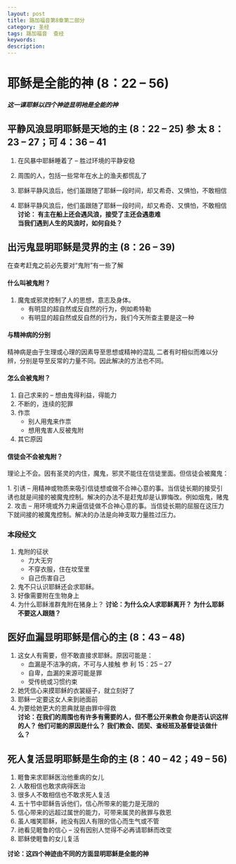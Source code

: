 ```yaml
---
layout: post
title: 路加福音第8章第二部分
category: 圣经
tags: 路加福音  查经
keywords: 
description: 
---
```

# 耶稣是全能的神 (8：22 – 56)      

#####  这一课耶稣以四个神迹显明衪是全能的神     


## 平静风浪显明耶稣是天地的主 (8：22 – 25) 参 太 8：23 – 27；可 4：36 – 41
1. 在风暴中耶稣睡着了 – 胜过环境的平静安稳      

2. 周围的人，包括一些常年在水上的渔夫都慌乱了     
3. 耶稣平静风浪后，他们虽跟随了耶稣一段时间，却又希奇、又惧怕，不敢相信       
4. 耶稣平静风浪后，他们虽跟随了耶稣一段时间，却又希奇、又惧怕，不敢相信
**讨论：	有主在船上还会遇风浪，接受了主还会遇患难**      
   **当我们遇到人生的风浪时，如何自处？**


## 出污鬼显明耶稣是灵界的主 (8：26 – 39)     
在查考赶鬼之前必先要对“鬼附”有一些了解
#### 什么叫被鬼附？
1. 魔鬼或邪灵控制了人的思想，意志及身体。      
     - 有明显的超自然或反自然的行为，例如希特勒     
     - 有明显的超自然或反自然的行为，我们今天所查主要是这一种        

#### 与精神病的分别 
<p>精神病是由于生理或心理的因素导至思想或精神的混乱
二者有时相似而难以分辨，分别是导至反常的力量不同。因此解决的方法也不同。
</p>   


#### 怎么会被鬼附？
1. 自己求来的 – 想由鬼得利益，得能力
2. 不断的，连续的犯罪
3. 作祟      
    - 别人用鬼来作祟
    - 想用鬼害人反被鬼附
4. 其它原因   

#### 信徒会不会被鬼附？ 
<p>理论上不会。因有圣灵的内住，魔鬼，邪灵不能住在信徒里面。但信徒会被魔鬼：</p>     
1. 引诱 – 用精神或物质来吸引信徒想或做不合神心意的事。当信徒长期的接受引诱也就是间接的被魔鬼控制。解决的办法不是赶鬼却是认罪悔改。例如烟鬼，赌鬼     
2. 攻击 – 用环境或外力来逼信徒做不合神心意的事。当信徒长期的屈服在这压力下就间接的被魔鬼控制。解决的办法是向神支取力量胜过压力。


### 本段经文
1. 鬼附的征状     
    - 力大无穷
    - 不穿衣服，住在坟莹里
    - 自己伤害自己
2. 鬼不只认识耶稣还会求耶稣。
3. 好像需要附在生物身上
4. 为什么耶稣淮群鬼附在猪身上？
**讨论：为什么众人求耶稣离开？**
	      **为什么耶稣不要这人跟随？**     

## 医好血漏显明耶稣是信心的主 (8：43 – 48)
1. 这女人有需要，但不敢直接求耶稣。原因可能是：     
    - 血漏是不洁净的病，不可与人接触 参 利 15：25 – 27
    - 自卑，血漏的来源可能是罪  
    - 受传统或习惯约束
2. 她凭信心来摸耶稣的衣裳繸子，就立刻好了  
3. 耶稣一定要这女人来到祂面前
4. 为要给她更大的恩典就是由罪中得救    
**讨论：在我们的周围也有许多有需要的人，但不愿公开来教会
	   你是否认识这样的人？
	   他们可能的原因是什么？
	   我们教会、团契、查经班及基督徒该做什么？**    

## 死人复活显明耶稣是生命的主 (8：40 – 42；49 – 56)  
1.	睚鲁来求耶稣医治他重病的女儿
2.	人敢相信也敢求病得医治
3.	很多人不敢相信也不敢求死人复活
4.	五十节中耶稣告诉他们，信心所带来的能力是无限的
5.	信心带来的远超过属世的能力，可带来属灵的赦罪与救恩
6.	虽人嗤笑耶稣，祂没有因人有限的信心而生气或不管
7.	祂看见睚鲁的信心 – 没有因别人觉得不必再请耶稣而改变
8.	耶稣使睚鲁的女儿复活

**讨论：这四个神迹由不同的方面显明耶稣是全能的神**



